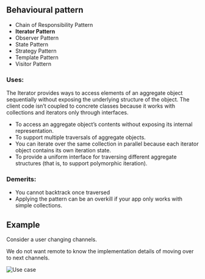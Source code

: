 ## Behavioural pattern
* Chain of Responsibility Pattern
* **Iterator Pattern**
* Observer Pattern
* State Pattern
* Strategy Pattern
* Template Pattern
* Visitor Pattern

### Uses:
The Iterator provides ways to access elements of an aggregate object sequentially without exposing the underlying structure of the object.
The client code isn’t coupled to concrete classes because it works with collections and iterators only through interfaces.
* To access an aggregate object’s contents without exposing its internal representation.
* To support multiple traversals of aggregate objects.
* You can iterate over the same collection in parallel because each iterator object contains its own iteration state.
* To provide a uniform interface for traversing different aggregate structures (that is, to support polymorphic iteration).

### Demerits:
* You cannot backtrack once traversed
* Applying the pattern can be an overkill if your app only works with simple collections.

## Example 
Consider a user changing channels.

We do not want remote to know the implementation details of moving over to next channels. 


![Use case](https://user-images.githubusercontent.com/12068459/54490396-8650f100-48db-11e9-86c3-440596abd582.png)






